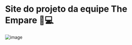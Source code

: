 # Site do projeto da equipe The Empare :rocket::computer:


![image](https://user-images.githubusercontent.com/77175596/163452464-79488082-1019-4bf6-b645-3776cec1d95a.png)


